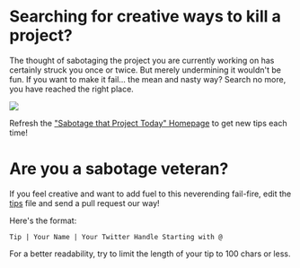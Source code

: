 # Searching for creative ways to kill a project?

The thought of sabotaging the project you are currently working on has certainly struck you once or twice. But merely undermining it wouldn't be fun. If you want to make it fail... the mean and nasty way? Search no more, you have reached the right place.

![](https://media.giphy.com/media/2sddCIZRYfiPlNeLZn/giphy.gif)

Refresh the ["Sabotage that Project Today" Homepage](http://sabotagethatproject.today) to get new tips each time!

# Are you a sabotage veteran?

If you feel creative and want to add fuel to this neverending fail-fire, edit the [tips](https://github.com/timothep/howtokillaproject/blob/master/tips) file and send a pull request our way!

Here's the format:

`Tip | Your Name | Your Twitter Handle Starting with @`

For a better readability, try to limit the length of your tip to 100 chars or less. 
